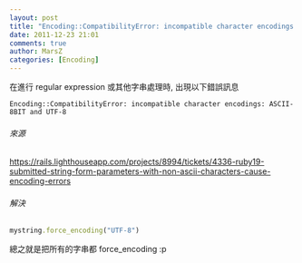 ```yaml
---
layout: post
title: "Encoding::CompatibilityError: incompatible character encodings: ASCII-8BIT and UTF-8"
date: 2011-12-23 21:01
comments: true
author: MarsZ
categories: [Encoding]
---
```


在進行 regular expression 或其他字串處理時, 出現以下錯誤訊息

```
Encoding::CompatibilityError: incompatible character encodings: ASCII-8BIT and UTF-8
```

<!-- more -->

###### 來源

<a href="https://rails.lighthouseapp.com/projects/8994/tickets/4336-ruby19-submitted-string-form-parameters-with-non-ascii-characters-cause-encoding-errors" target="_blank">https://rails.lighthouseapp.com/projects/8994/tickets/4336-ruby19-submitted-string-form-parameters-with-non-ascii-characters-cause-encoding-errors</a>

###### 解決

```ruby
mystring.force_encoding("UTF-8")
```

總之就是把所有的字串都 force_encoding :p
